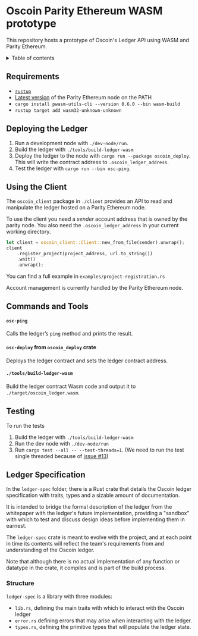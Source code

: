Oscoin Parity Ethereum WASM prototype
=====================================

This repository hosts a prototype of Oscoin's Ledger API using WASM and Parity Ethereum.

<details>
  <summary>Table of contents</summary>

<!-- toc -->

- [Requirements](#requirements)
- [Deploying the Ledger](#deploying-the-ledger)
- [Using the Client](#using-the-client)
- [Commands and Tools](#commands-and-tools)
    + [`osc-ping`](#osc-ping)
    + [`osc-deploy` from `oscoin_deploy` crate](#osc-deploy-from-oscoin_deploy-crate)
    + [`./tools/build-ledger-wasm`](#toolsbuild-ledger-wasm)
- [Testing](#testing)
- [Ledger Specification](#ledger-spec)

<!-- tocstop -->

</details>


Requirements
------------

* [`rustup`](https://github.com/rust-lang/rustup.rs/)
* [Latest version][peth-release] of the Parity Ethereum node on the PATH
* `cargo install pwasm-utils-cli --version 0.6.0 --bin wasm-build`
* `rustup target add wasm32-unknown-unknown`

[peth-release]: https://github.com/paritytech/parity-ethereum/releases/latest

Deploying the Ledger
--------------------

1. Run a development node with `./dev-node/run`.
1. Build the ledger with `./tools/build-ledger-wasm`
1. Deploy the ledger to the node with `cargo run --package oscoin_deploy`. This will
   write the contract address to `.oscoin_ledger_address`.
1. Test the ledger with `cargo run --bin osc-ping`.

Using the Client
----------------

The `oscoin_client` package in `./client` provides an API to read and manipulate
the ledger hosted on a Parity Ethereum node.

To use the client you need a _sender_ account address that is owned by the
parity node. You also need the `.oscoin_ledger_address` in your current working
directory.

~~~rust
let client = oscoin_client::Client::new_from_file(sender).unwrap();
client
    .register_project(project_address, url.to_string())
    .wait()
    .unwrap();
~~~

You can find a full example in `examples/project-registration.rs`

Account management is currently handled by the Parity Ethereum node.

Commands and Tools
------------------

#### `osc-ping`

Calls the ledger’s `ping` method and prints the result.

#### `osc-deploy` from `oscoin_deploy` crate

Deploys the ledger contract and sets the ledger contract address.

#### `./tools/build-ledger-wasm`

Build the ledger contract Wasm code and output it to `./target/oscoin_ledger.wasm`.

Testing
-------

To run the tests
1. Build the ledger with `./tools/build-ledger-wasm`
2. Run the dev node with `./dev-node/run`
3. Run `cargo test --all -- --test-threads=1`. (We need to run the test single
   threaded because of [issue #13][issue-13])

[issue-13]: https://github.com/oscoin/oscoin-parity-wasm-prototype/issues/13

Ledger Specification
--------------------

In the `ledger-spec` folder, there is a Rust crate that details the Oscoin
ledger specification with traits, types and a sizable amount of documentation.

It is intended to bridge the formal description of the ledger from the
whitepaper with the ledger's future implementation, providing a "sandbox"
with which to test and discuss design ideas before implementing them in
earnest.

The `ledger-spec` crate is meant to evolve with the project, and at each point
in time its contents will reflect the team's requirements from and
understanding of the Oscoin ledger.

Note that although there is no actual implementation of any function or
datatype in the crate, it compiles and is part of the build process.

### Structure

`ledger-spec` is a library with three modules:
* `lib.rs`, defining the main traits with which to interact with the Oscoin
  ledger
* `error.rs` defining errors that may arise when interacting with the ledger.
* `types.rs`, defining the primitive types that will populate the ledger state.